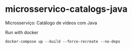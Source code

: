 # microsservico-catalogs-java
Microsserviço: Catálogo de vídeos com Java

Run with docker
```
docker-compose up --build --force-recreate --no-deps
```
